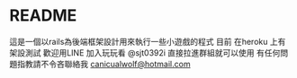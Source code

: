 # README

這是一個以rails為後端框架設計用來執行一些小遊戲的程式
目前 在heroku 上有架設測試 
歡迎用LINE 加入玩玩看 @sjt0392i
直接拉進群組就可以使用
有任何問題指教請不令吝聯絡我 canicualwolf@hotmail.com

